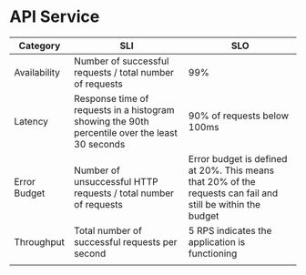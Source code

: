 # API Service

| Category     | SLI                                                                                            | SLO                                                                                                         |
|--------------|------------------------------------------------------------------------------------------------|-------------------------------------------------------------------------------------------------------------|
| Availability | Number of successful requests / total number of requests                                       | 99%                                                                                                         |
| Latency      | Response time of requests in a histogram showing the 90th percentile over the least 30 seconds | 90% of requests below 100ms                                                                                 |
| Error Budget | Number of unsuccessful HTTP requests / total number of requests                                                                              | Error budget is defined at 20%. This means that 20% of the requests can fail and still be within the budget |
| Throughput   | Total number of successful requests per second                                                 | 5 RPS indicates the application is functioning                                                              |
                                                      |
